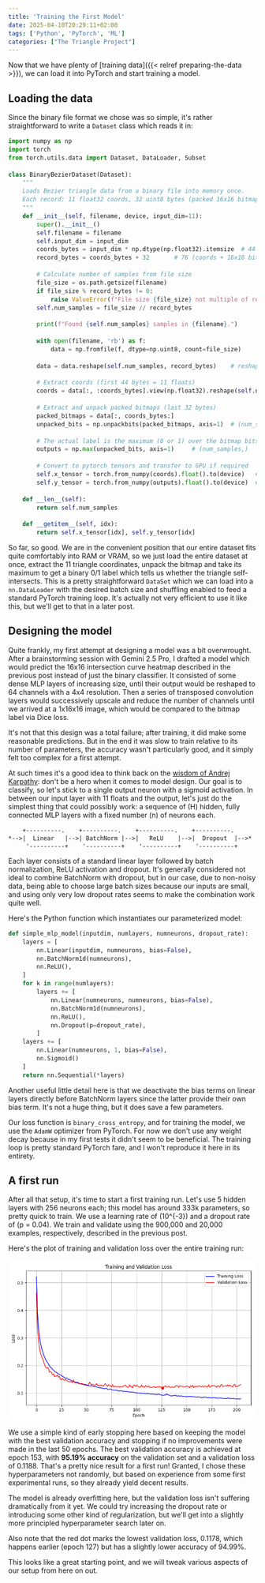```yaml
---
title: 'Training the First Model'
date: 2025-04-10T20:29:11+02:00
tags: ['Python', 'PyTorch', 'ML']
categories: ["The Triangle Project"]
---
```


Now that we have plenty of [training data]({{< relref preparing-the-data >}}), we can load it into PyTorch and
start training a model.

## Loading the data

Since the binary file format we chose was so simple, it's rather straightforward to write a ``Dataset`` class which
reads it in:

```py
import numpy as np
import torch
from torch.utils.data import Dataset, DataLoader, Subset

class BinaryBezierDataset(Dataset):
    """
    Loads Bezier triangle data from a binary file into memory once.
    Each record: 11 float32 coords, 32 uint8 bytes (packed 16x16 bitmap).
    """
    def __init__(self, filename, device, input_dim=11):
        super().__init__()
        self.filename = filename
        self.input_dim = input_dim
        coords_bytes = input_dim * np.dtype(np.float32).itemsize  # 44
        record_bytes = coords_bytes + 32       # 76 (coords + 16x16 bitmap = 256 bits)

        # Calculate number of samples from file size
        file_size = os.path.getsize(filename)
        if file_size % record_bytes != 0:
            raise ValueError(f"File size {file_size} not multiple of record size {record_bytes}")
        self.num_samples = file_size // record_bytes

        print(f"Found {self.num_samples} samples in {filename}.")

        with open(filename, 'rb') as f:
            data = np.fromfile(f, dtype=np.uint8, count=file_size)

        data = data.reshape(self.num_samples, record_bytes)    # reshape into records

        # Extract coords (first 44 bytes = 11 floats)
        coords = data[:, :coords_bytes].view(np.float32).reshape(self.num_samples, self.input_dim)

        # Extract and unpack packed bitmaps (last 32 bytes)
        packed_bitmaps = data[:, coords_bytes:]
        unpacked_bits = np.unpackbits(packed_bitmaps, axis=1)  # (num_samples, 256)

        # The actual label is the maximum (0 or 1) over the bitmap bits
        outputs = np.max(unpacked_bits, axis=1)     # (num_samples,)

        # Convert to pytorch tensors and transfer to GPU if required
        self.x_tensor = torch.from_numpy(coords).float().to(device)   # (num_samples, 11)
        self.y_tensor = torch.from_numpy(outputs).float().to(device)  # (num_samples,)

    def __len__(self):
        return self.num_samples

    def __getitem__(self, idx):
        return self.x_tensor[idx], self.y_tensor[idx]
```

So far, so good. We are in the convenient position that our entire dataset fits quite comfortably into RAM or VRAM,
so we just load the entire dataset at once, extract the 11 triangle coordinates, unpack the bitmap and take its maximum
to get a binary 0/1 label which tells us whether the triangle self-intersects. This is a pretty straightforward
``DataSet`` which we can load into a ``nn.DataLoader`` with the desired batch size and shuffling enabled to feed a
standard PyTorch training loop. It's actually not very efficient to use it like this, but we'll get to that in a later post.


## Designing the model

Quite frankly, my first attempt at designing a model was a bit overwrought. After a brainstorming session with Gemini 2.5 Pro,
I drafted a model which would predict the 16x16 intersection curve heatmap described in the previous post instead of
just the binary classifier. It consisted of some dense MLP layers of increasing size, until their output would be reshaped
to 64 channels with a 4x4 resolution. Then a series of transposed convolution layers would successively upscale and reduce the
number of channels until we arrived at a 1x16x16 image, which would be compared to the bitmap label via Dice loss.

It's not that this design was a total failure; after training, it did make some reasonable predictions.
But in the end it was slow to train relative to its number of parameters, the accuracy wasn't particularly good, and it simply
felt too complex for a first attempt.

At such times it's a good idea to think back on the [wisdom of Andrej Karpathy](https://karpathy.github.io/2019/04/25/recipe/):
don't be a hero when it comes to model design. Our goal is to classify, so let's stick to a single output neuron with a
sigmoid activation. In between our input layer with 11 floats and the output, let's just do the simplest thing that could
possibly work: a sequence of \(H\) hidden, fully connected MLP layers with a fixed number \(n\) of neurons each.

```goat {caption="A single MLP layer for our first model."}
    +----------.    +----------.    +----------.    +----------.    
*-->|  Linear   |-->| BatchNorm |-->|   ReLU    |-->|  Dropout  |-->*
     '----------+    '----------+    '----------+    '----------+   
```

Each layer consists of a standard linear layer followed by batch normalization, ReLU activation and dropout.
It's generally considered not ideal to combine BatchNorm with dropout, but in our case, due to
non-noisy data, being able to choose large batch sizes because our inputs are small, and using only very low
dropout rates seems to make the combination work quite well.

Here's the Python function which instantiates our parameterized model:

```py
def simple_mlp_model(inputdim, numlayers, numneurons, dropout_rate):
    layers = [
        nn.Linear(inputdim, numneurons, bias=False),
        nn.BatchNorm1d(numneurons),
        nn.ReLU(),
    ]
    for k in range(numlayers):
        layers += [
            nn.Linear(numneurons, numneurons, bias=False),
            nn.BatchNorm1d(numneurons),
            nn.ReLU(),
            nn.Dropout(p=dropout_rate),
        ]
    layers += [
        nn.Linear(numneurons, 1, bias=False),
        nn.Sigmoid()
    ]
    return nn.Sequential(*layers)
```

Another useful little detail here is that we deactivate the bias terms on linear layers directly before
BatchNorm layers since the latter provide their own bias term. It's not a huge thing, but it does save a few parameters.

Our loss function is ``binary_cross_entropy``, and for training the model, we use the ``AdamW`` optimizer
from PyTorch.
For now we don't use any weight decay because in my first tests it didn't seem to be beneficial.
The training loop is pretty standard PyTorch fare, and I won't reproduce it here in its entirety.

## A first run

After all that setup, it's time to start a first training run. Let's use 5 hidden layers with 256 neurons each;
this model has around 333k parameters, so pretty quick to train.
We use a learning rate of \(10^{-3}\) and a dropout rate of \(p = 0.04\).
We train and validate using the 900,000 and 20,000 examples, respectively, described in the previous post.

Here's the plot of training and validation loss over the entire training run:

![loss plot](lossplot.png)

We use a simple kind of early stopping here based on keeping the model with the best validation accuracy and stopping
if no improvements were made in the last 50 epochs.
The best validation accuracy is achieved at epoch 153, with **95.19% accuracy** on the validation set and a validation
loss of 0.1188. That's a pretty nice result for a first run! Granted, I chose these hyperparameters not randomly,
but based on experience from some first experimental runs, so they already yield decent results.

The model is already overfitting here, but the validation loss isn't suffering dramatically from it yet. We could try
increasing the dropout rate or introducing some other kind of regularization, but we'll get into a slightly more principled
hyperparameter search later on.

Also note that the red dot marks the lowest validation loss, 0.1178, which happens earlier (epoch 127)
but has a slightly lower accuracy of 94.99%.

This looks like a great starting point, and we will tweak various aspects of our setup from here on out.
